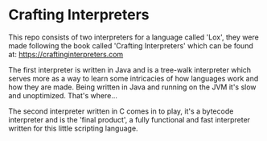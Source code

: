 # Crafting Interpreters

This repo consists of two interpreters for a language called 'Lox', they were made following the book called 'Crafting Interpreters' which can be found at: https://craftinginterpreters.com

The first interpreter is written in Java and is a tree-walk interpreter which serves more as a way to learn some intricacies of how languages work and how they are made. Being written in Java and running on the JVM it's slow and unoptimized. That's where...

The second interpreter written in C comes in to play, it's a bytecode interpreter and is the 'final product', a fully functional and fast interpreter written for this little scripting language.
